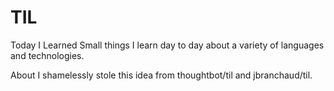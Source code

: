 # TIL
Today I Learned
Small things  I learn day to day about a variety of languages and technologies.

About
I shamelessly stole this idea from thoughtbot/til and jbranchaud/til.
